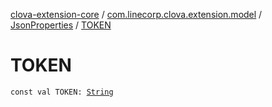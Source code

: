 [clova-extension-core](../../index.md) / [com.linecorp.clova.extension.model](../index.md) / [JsonProperties](index.md) / [TOKEN](./-t-o-k-e-n.md)

# TOKEN

`const val TOKEN: `[`String`](https://kotlinlang.org/api/latest/jvm/stdlib/kotlin/-string/index.html)